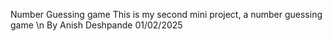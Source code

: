 Number Guessing game
This is my second mini project, a number guessing game \n
By Anish Deshpande 01/02/2025
